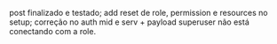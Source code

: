 post finalizado e testado; add reset de role, permission e resources no setup; correção no auth mid e serv + payload
superuser não está conectando com a role.